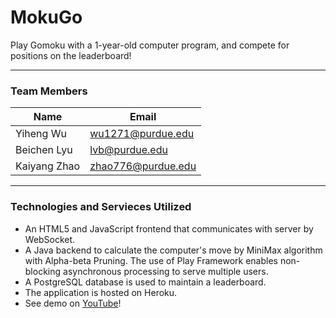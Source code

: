 # MokuGo
Play Gomoku with a 1-year-old computer program, and compete for positions on the leaderboard!

----------------------------

### Team Members
| Name  | Email |
| ------| ----- |
| Yiheng Wu   | wu1271@purdue.edu |
| Beichen Lyu | lvb@purdue.edu    |
| Kaiyang Zhao| zhao776@purdue.edu|

----------------------------

### Technologies and Servieces Utilized
* An HTML5 and JavaScript frontend that communicates with server by WebSocket.
* A Java backend to calculate the computer's move by MiniMax algorithm with Alpha-beta Pruning. The use of Play Framework enables non-blocking asynchronous processing to serve multiple users.
* A PostgreSQL database is used to maintain a leaderboard.
* The application is hosted on Heroku.
* See demo on [YouTube](https://youtu.be/IudYcUQFwlU)!
